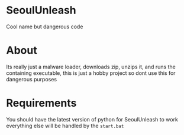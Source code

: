 # SeoulUnleash
Cool name but dangerous code

# About
Its really just a malware loader, downloads zip, unzips it, and runs the containing executable, this is just a hobby project so 
dont use this for dangerous purposes

# Requirements
You should have the latest version of python for SeoulUnleash to work everything else will be handled by the ```start.bat```